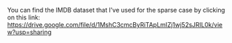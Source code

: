 You can find the IMDB dataset that I've used for the sparse case by clicking on this link: 
https://drive.google.com/file/d/1MshC3cmcByRiTApLmIZj1wj52sJRIL0k/view?usp=sharing
